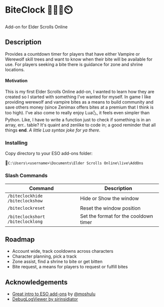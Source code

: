 # BiteClock 🧛‍♂️🐺⏲️

Add-on for Elder Scrolls Online

## Description

Provides a countdown timer for players that have either Vampire or Werewolf skill trees and want to know when their bite will be available for use. For players seeking a bite there is guidance for zone and shrine locations.

#### Motivation

This is my first Elder Scrolls Online add-on, I wanted to learn how they are created so I started with something I've wanted for myself. In game I like providing werewolf and vampire bites as a means to build community and save others money (since Zenimax offers bites at a premium that I think is too high). I've also come to really enjoy Lua🌜, it feels even simpler than Python. Like, I have to write a function just to check if something is in an array, err.. table? It's quaint and zenlike to code in; a good reminder that all things **end**. *A little Lua syntax joke for ya there.*

### Installing

Copy directory to your ESO add-ons folder:

📂`C:\Users\<username>\Documents\Elder Scrolls Online\live\AddOns`

### Slash Commands
| Command | Description |
| --- | --- |
| `/biteclockhide` `/biteclockshow` | Hide or Show the window |
| `/biteclockreset` | Reset the window position |
| `/biteclockshort` `/biteclocklong` | Set the format for the cooldown timer |

## Roadmap
- Account wide, track cooldowns across characters
- Character planning, pick a track
- Zone assist, find a shrine to bite or get bitten
- Bite request, a means for players to request or fulfill bites

## Acknowledgements
* [Great intro to ESO add-ons](https://www.youtube.com/watch?v=ZYsr5pVqhso) by [@moshulu](https://github.com/moshulu)
* [DebugLogViewer by sirinsidiator](https://www.esoui.com/downloads/info2389-DebugLogViewer.html)

